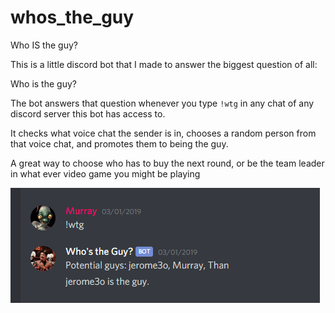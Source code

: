 # whos_the_guy
Who IS the guy?

This is a little discord bot that I made to answer the biggest question of all:

Who is the guy?

The bot answers that question whenever you type `!wtg` in any chat of any discord server this bot has access to.

It checks what voice chat the sender is in, chooses a random person from that voice chat, and promotes them to being the guy.

A great way to choose who has to buy the next round, or be the team leader in what ever video game you might be playing

![whostheguy](whos_the_guy.png)